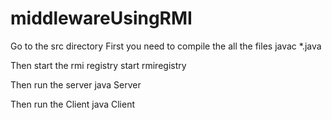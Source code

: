 # middlewareUsingRMI
Go to the src directory
First you need to compile the all the files
	javac *.java

Then start the rmi registry
	start rmiregistry

Then run the server 
	java Server

Then run the Client
	java Client
